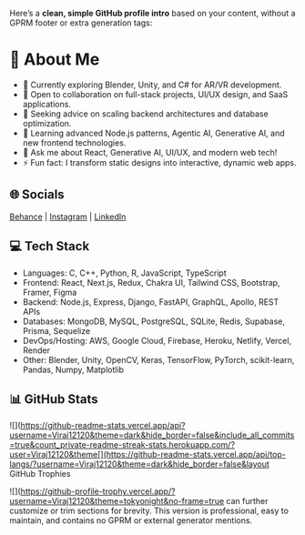 Here’s a **clean, simple GitHub profile intro** based on your content, without a GPRM footer or extra generation tags:

# 💫 About Me

- 🔭 Currently exploring Blender, Unity, and C# for AR/VR development.
- 👯 Open to collaboration on full-stack projects, UI/UX design, and SaaS applications.
- 🤝 Seeking advice on scaling backend architectures and database optimization.
- 🌱 Learning advanced Node.js patterns, Agentic AI, Generative AI, and new frontend technologies.
- 💬 Ask me about React, Generative AI, UI/UX, and modern web tech!
- ⚡ Fun fact: I transform static designs into interactive, dynamic web apps.

## 🌐 Socials

[Behance](https://www.behance.net/virajdisale) | [Instagram](https://instagram.com/viraj___179) | [LinkedIn](https://www.linkedin.com/in/viraj-disale-techie)

## 💻 Tech Stack

- Languages: C, C++, Python, R, JavaScript, TypeScript
- Frontend: React, Next.js, Redux, Chakra UI, Tailwind CSS, Bootstrap, Framer, Figma
- Backend: Node.js, Express, Django, FastAPI, GraphQL, Apollo, REST APIs
- Databases: MongoDB, MySQL, PostgreSQL, SQLite, Redis, Supabase, Prisma, Sequelize
- DevOps/Hosting: AWS, Google Cloud, Firebase, Heroku, Netlify, Vercel, Render
- Other: Blender, Unity, OpenCV, Keras, TensorFlow, PyTorch, scikit-learn, Pandas, Numpy, Matplotlib

## 📊 GitHub Stats

![](https://github-readme-stats.vercel.app/api?username=Viraj12120&theme=dark&hide_border=false&include_all_commits=true&count_private-readme-streak-stats.herokuapp.com/?user=Viraj12120&theme[](https://github-readme-stats.vercel.app/api/top-langs/?username=Viraj12120&theme=dark&hide_border=false&layout GitHub Trophies

![](https://github-profile-trophy.vercel.app/?username=Viraj12120&theme=tokyonight&no-frame=true can further customize or trim sections for brevity. This version is professional, easy to maintain, and contains no GPRM or external generator mentions.
